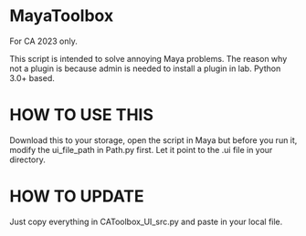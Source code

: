 # MayaToolbox
For CA 2023 only.

This script is intended to solve annoying Maya problems. The reason why not a plugin is because admin is needed to install a plugin in lab.
Python 3.0+ based.

# HOW TO USE THIS
Download this to your storage, open the script in Maya but before you run it,
modify the ui_file_path in Path.py first. Let it point to the .ui file in your directory.

# HOW TO UPDATE
Just copy everything in CAToolbox_UI_src.py and paste in your local file.
